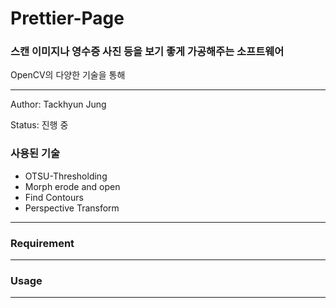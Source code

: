 # Prettier-Page
### 스캔 이미지나 영수증 사진 등을 보기 좋게 가공해주는 소프트웨어

OpenCV의 다양한 기술을 통해 

---

Author: Tackhyun Jung

Status: 진행 중

### 사용된 기술
* OTSU-Thresholding
* Morph erode and open
* Find Contours
* Perspective Transform

---

### Requirement

---

### Usage

---


